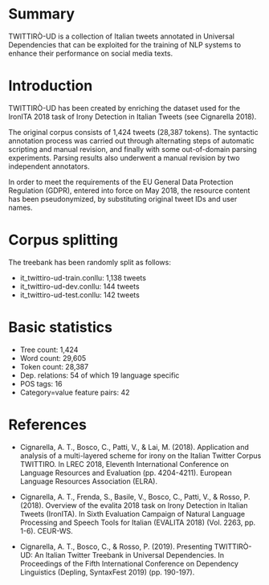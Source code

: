 # Summary

TWITTIRÒ-UD is a collection of Italian tweets annotated in Universal Dependencies that can be exploited for the training of NLP systems to enhance their performance on social media texts.


# Introduction

TWITTIRÒ-UD has been created by enriching the dataset used for the IronITA 2018 task of Irony Detection in Italian Tweets (see Cignarella 2018).

The original corpus consists of 1,424 tweets (28,387 tokens). The syntactic annotation process was carried out through alternating steps of automatic scripting and manual revision, and finally with some out-of-domain parsing experiments. Parsing results also underwent a manual revision by two independent annotators.
 
In order to meet the requirements of the EU General Data Protection Regulation (GDPR), entered into force on May 2018, the resource content has been pseudonymized, by substituting original tweet IDs and user names.



# Corpus splitting

The treebank has been randomly split as follows:
* it_twittiro-ud-train.conllu: 1,138 tweets
* it_twittiro-ud-dev.conllu: 144 tweets 
* it_twittiro-ud-test.conllu: 142 tweets



# Basic statistics
* Tree count:  1,424
* Word count:  29,605
* Token count: 28,387
* Dep. relations: 54 of which 19 language specific
* POS tags: 16
* Category=value feature pairs: 42



# References

* Cignarella, A. T., Bosco, C., Patti, V., & Lai, M. (2018). Application and analysis of a multi-layered scheme for irony on the Italian Twitter Corpus TWITTIRO. In LREC 2018, Eleventh International Conference on Language Resources and Evaluation (pp. 4204-4211). European Language Resources Association (ELRA).

* Cignarella, A. T., Frenda, S., Basile, V., Bosco, C., Patti, V., & Rosso, P. (2018). Overview of the evalita 2018 task on Irony Detection in Italian Tweets (IronITA). In Sixth Evaluation Campaign of Natural Language Processing and Speech Tools for Italian (EVALITA 2018) (Vol. 2263, pp. 1-6). CEUR-WS.

* Cignarella, A. T., Bosco, C., & Rosso, P. (2019). Presenting TWITTIRÒ-UD: An Italian Twitter Treebank in Universal Dependencies. In Proceedings of the Fifth International Conference on Dependency Linguistics (Depling, SyntaxFest 2019) (pp. 190-197).
